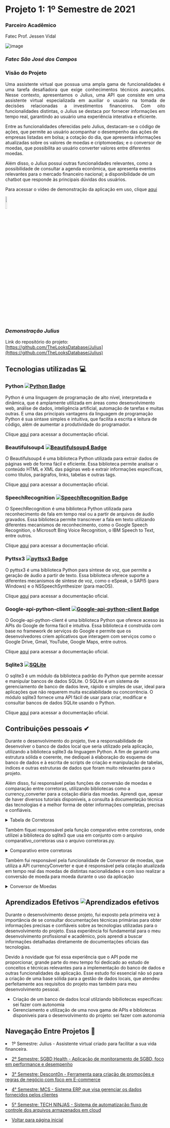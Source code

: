 # Projeto 1: 1º Semestre de 2021

### Parceiro Acadêmico

Fatec Prof. Jessen Vidal <br/>

![image](https://user-images.githubusercontent.com/79945984/231303106-6b96699c-af17-4c41-9217-d0792d661b1f.png)

### *Fatec São José dos Campos*

### Visão do Projeto

<p align="justify">
Uma assistente virtual que possua uma ampla gama de funcionalidades é uma tarefa desafiadora que exige conhecimentos técnicos avançados. Nesse contexto, apresentamos o Julius, uma API que consiste em uma assistente virtual especializada em auxiliar o usuário na tomada de decisões relacionadas a investimentos financeiros. Com oito funcionalidades distintas, o Julius se destaca por fornecer informações em tempo real, garantindo ao usuário uma experiência interativa e eficiente.

Entre as funcionalidades oferecidas pelo Julius, destacam-se o código de ações, que permite ao usuário acompanhar o desempenho das ações de empresas listadas em bolsa; a cotação do dia, que apresenta informações atualizadas sobre os valores de moedas e criptomoedas; e o conversor de moedas, que possibilita ao usuário converter valores entre diferentes moedas.

Além disso, o Julius possui outras funcionalidades relevantes, como a possibilidade de consultar a agenda econômica, que apresenta eventos relevantes para o mercado financeiro nacional; a disponibilidade de um chatbot que responde às principais dúvidas dos usuários.
</p>

Para acessar o vídeo de demonstração da aplicação em uso, clique [aqui](https://www.youtube.com/watch?v=oyqu1XqaPPE)

[<img src="https://user-images.githubusercontent.com/79945984/231305890-33255901-7287-40bd-8260-71b93e657ad8.png" widrh="35%" height="10%">](https://www.youtube.com/watch?v=oyqu1XqaPPE "Julius vídeo Demonstração")

### *Demonstração Julius*

Link do repositório do projeto: [https://github.com/TheLooksDatabase/Julius](https://github.com/TheLooksDatabase/Julius)

## Tecnologias utilizadas 💻

### Python [![Python Badge](https://img.shields.io/badge/Python-3776AB?style=for-the-badge&logo=python&logoColor=white)](https://www.python.org/)

Python é uma linguagem de programação de alto nível, interpretada e dinâmica, que é amplamente utilizada em áreas como desenvolvimento web, análise de dados, inteligência artificial, automação de tarefas e muitas outras. E uma das principais vantagens da linguagem de programação Python é sua sintaxe simples e intuitiva, que facilita a escrita e leitura de código, além de aumentar a produtividade do programador.

Clique [aqui](https://docs.python.org/3/) para acessar a documentação oficial.

### Beautifulsoup4 [![Beautifulsoup4 Badge](https://img.shields.io/badge/BeautifulSoup4-4.9.3-59666C?style=for-the-badge&logo=beautifulsoup&logoColor=white)](https://www.crummy.com/software/BeautifulSoup/bs4/doc/)

O Beautifulsoup4 é uma biblioteca Python utilizada para extrair dados de páginas web de forma fácil e eficiente. Essa biblioteca permite analisar o conteúdo HTML e XML das páginas web e extrair informações específicas, como títulos, parágrafos, links, tabelas e outras tags. 

Clique [aqui](https://www.crummy.com/software/BeautifulSoup/bs4/doc/) para acessar a documentação oficial.

### SpeechRecognition [![SpeechRecognition Badge](https://img.shields.io/badge/SpeechRecognition-3.8.1-blue?style=for-the-badge&logo=python&logoColor=white)](https://pypi.org/project/SpeechRecognition/)

O SpeechRecognition é uma biblioteca Python utilizada para reconhecimento de fala em tempo real ou a partir de arquivos de áudio gravados. Essa biblioteca permite transcrever a fala em texto utilizando diferentes mecanismos de reconhecimento, como o Google Speech Recognition, o Microsoft Bing Voice Recognition, o IBM Speech to Text, entre outros.

Clique [aqui](https://pypi.org/project/SpeechRecognition/) para acessar a documentação oficial.

### Pyttsx3 [![pyttsx3 Badge](https://img.shields.io/badge/pyttsx3-2.90-blue?style=for-the-badge&logo=python&logoColor=white)](https://pypi.org/project/pyttsx3/)

O pyttsx3 é uma biblioteca Python para síntese de voz, que permite a geração de áudio a partir de texto. Essa biblioteca oferece suporte a diferentes mecanismos de síntese de voz, como o eSpeak, o SAPI5 (para Windows) e o NSSpeechSynthesizer (para macOS).

Clique [aqui](https://pypi.org/project/pyttsx3/) para acessar a documentação oficial.

### Google-api-python-client [![Google-api-python-client Badge](https://img.shields.io/badge/Google--api--python--client-v2.25.0-red?style=for-the-badge&logo=google&logoColor=white)](https://developers.google.com/api-client-library/python/start/get_started)

O Google-api-python-client é uma biblioteca Python que oferece acesso às APIs do Google de forma fácil e intuitiva. Essa biblioteca é construída com base no framework de serviços do Google e permite que os desenvolvedores criem aplicativos que interagem com serviços como o Google Drive, Gmail, YouTube, Google Maps, entre outros.

Clique [aqui](https://developers.google.com/api-client-library/python/start/get_started) para acessar a documentação oficial.

### Sqlite3 [![SQLite](https://img.shields.io/badge/sqlite-%2307405e.svg?&style=for-the-badge&logo=sqlite&logoColor=white)](https://www.sqlite.org/)

O sqlite3 é um módulo da biblioteca padrão do Python que permite acessar e manipular bancos de dados SQLite. O SQLite é um sistema de gerenciamento de banco de dados leve, rápido e simples de usar, ideal para aplicações que não requerem muita escalabilidade ou concorrência. O módulo sqlite3 fornece uma API fácil de usar para criar, modificar e consultar bancos de dados SQLite usando o Python.

Clique [aqui](https://docs.python.org/3/library/sqlite3.html) para acessar a documentação oficial.

## Contribuições pessoais ✔

Durante o desenvolvimento do projeto, tive a responsabilidade de desenvolver o banco de dados local que seria utilizado pela aplicação, utilizando a biblioteca sqlite3 da linguagem Python. A fim de garantir uma estrutura sólida e coerente, me dediquei à elaboração do esquema de banco de dados e à escrita de scripts de criação e manipulação de tabelas, índices e outras estruturas de dados que foram muito relevantes para o projeto.

Além disso, fui responsável pelas funções de conversão de moedas e comparação entre corretoras, utilizando bibliotecas como a currency_converter para a cotação diária das moedas. Aprendi que, apesar de haver diversos tutoriais disponíveis, a consulta à documentação técnica das tecnologias é a melhor forma de obter informações completas, precisas e confiáveis. 

<details><summary>Tabela de Corretoras</summary>

> Aqui temos tabela Corretoras que está armazenando dados de corretoras reais para a nossa aplicação, também sendo responsável por armazenar futuras corretoras que podem ser armazenadas pelo Julius

```kotlin
import sqlite3
con = sqlite3.connect('corretoras.db')
cur = con.cursor()

cur.execute('''CREATE TABLE corretoras
               (cod_corretora int primary key, nome_corretora text, experiencia_investidor text, segurança text, avaliação_final text, custos_mensais_3op real, custos_mensais_5op real, custos_mensais_10op real  )''')


cur.execute("INSERT INTO corretoras VALUES (3 , 'XP INVESTIMENTOS CCTVM S/A' , '5 estrelas' , '5 estrelas' , '91%' , 56.70 , 94.50 , 189.00)")

corretoras = [
(147 , 'ATIVA INVESTIMENTOS S.A. CTCV', '4 estrelas' , '5 estrelas' , '86%' , 45.00 , 75.00 , 150.00),
(386 , 'RICO INVESTIMENTOS', '4 estrelas' , '5 estrelas' , '86%', 26.70, 44.50 , 89.00),
(72 , 'BRADESCO S/A CTVM', '4 estrelas' , '5 estrelas' , '85%' , 44.99 , 62.50 , 250.00),
(735 , 'ICAP DO BRASIL CTVM LTDA', '4 estrelas' , '5 estrelas' , '81%' , 30.00 , 50.00 , 100.00),
(114 , 'ITAU CV S/A', '4 estrelas', '5 estrelas' , '79%' , 48.00 , 125.00 , 400.00),
(90 , 'EASYNVEST – TITULO CV S.A.', '4 estrelas' , '5 estrelas' , '75%' , 30.00 , 50.00 , 100.00),
(262 , 'MIRAE ASSET WEALTH MANAGEMENT', '3 estrelas' , '5 estrelas' , '64%' , 13.75 , 15.73 , 20.68),
(820 , 'BB BANCO DE INVESTIMENTO S/A', '3 estrelas' , ' 5 estrelas' , '60%' , 60.78 , 103.25 , 213.00),
(27 , 'SANTANDER CCVM S/A', '3 estrelas' , '5 estrelas' , '60%' , 45.00 , 112.50 , 350.00)
]
cur.executemany('INSERT into corretoras VALUES (?,?,?,?,?,?,?,?)', corretoras)

for row in cur.execute('SELECT * FROM corretoras'):
 print(row)

con.commit()

con.close()
```
</details>

Também fiquei responsável pela função comparativo entre corretoras, onde utilizei a biblioteca do sqlite3 que usa em conjunto com o arquivo comparativo_corretoras usa o arquivo corretoras.py.

<details><summary>Comparativo entre corretoras</summary>

> Aqui o código da função comparativo entre corretoras que foi desenvolvido em python utilizando a bibiloteca sqlite3 para conectar o código ao banco local corretoras.db

```kotlin
from config import sai_som
import sqlite3
con = sqlite3.connect('corretoras.db')
cur = con.cursor()

def comparativo():
    sai_som('''
        
        Bem-vindo ao comparativo de corretoras!
        
    ''')
    print('''
        Compare duas corretoras em um quesito desejado.
        Atualmente, temos as seguintes corretoras:
        - XP;
        - Itau;
        - Ativa;
        - Rico;
        - Bradesco;
        - Icap;
        - Easynet;
        - Mirae;
        - Banco do brasil;
        - Santander.
        
    ''')

    sai_som('Diga, qual vai ser a primeira corretora: ')
    corretora = input('')


    sai_som('Qual a segunda corretora que deseja fazer uma comparação: ')
    corretora2 = input('')


    sai_som('''
        Atualmente, temos os seguintes critérios de comparação:
    ''')
    print('''
        - Segurança;
        - Experiencia investidor;
        - Avaliação final;
        - Custos mensais 3;
        - Custos mensais 5;
        - Custos mensais 10.
    ''')
    sai_som('Qual o critério de comparação:  ')
    comparativo = input('')


    dict_corretora = {
    'xp': 3,
    'itau': 114,
    'ativa': 147,
    'rico': 386,
    'bradesco': 72,
    'icap': 735,
    'easynet': 90,
    'mirae': 262,
    'banco do brasil': 820,
    'santander': 27
    }

    dict_fator_comparativo = {
        'segurança': 'segurança',
        'experiencia investidor': 'experiencia_investidor',
        'avaliação final': 'avaliação_final',
        'custos mensais 3': 'custos_mensais_3op',
        'custos mensais 5': 'custos_mensais_5op',
        'custos mensais 10': 'custos_mensais_10op'
    }

    custos_mensais= []

    query_parameters = (dict_corretora[corretora.lower()], dict_corretora[corretora2.lower()])

    for row in cur.execute(f'SELECT {dict_fator_comparativo[comparativo.lower()]} FROM corretoras WHERE cod_corretora == ? or cod_corretora == ?', query_parameters):
        custos_mensais.append(row[0])

    sai_som(f'Os dados da corretora {corretora} são de: {custos_mensais[0]} e da corretora {corretora2} são de: {custos_mensais[1]} ')

    con.commit()
    con.close()
```
</details>

Também fui responsável pela funcionalidade de Conversor de moedas, que utiliza a API currencyConverter e que é responsável pela cotação atualizada em tempo real das moedas de distintas nacionalidades e com isso realizar a conversão de moeda para moeda durante o uso da aplicação

<details><summary>Conversor de Moedas</summary>

> Aqui, o código da função conversor de moedas desenvolvido em python que está utilizando a api currencyConverter que é responsável por retornar a cotação atual de determinada moeda escolhida pelo usuário

```kotlin
from currency_converter import CurrencyConverter
from config import sai_som

def Conversor_Moedas():

    c = CurrencyConverter()

    sai_som('''
        Para realizar a conversão, use os seguintes códigos:
    ''')
    print('''
        'EUR' - para Euros;
        'CAD' - para dólar Canadense;
        'USD' - para dólar americano;
        'BRL' - para real brasileiro;
        'GBP' - para libra;
    ''')

    sai_som('Qual é a moeda do seu valor? ')
    actually = str(input('')).upper()
    
    sai_som('Qual é o seu valor? ')
    valor = float(input(''))
    
    sai_som('Qual é a sua moeda final? ')
    final = str(input('')).upper()
    
    convert = c.convert(valor, actually, final)

    sai_som(f'{valor} {actually} são {convert:.2f} {final}. ')
```
</details>

## Aprendizados Efetivos ![Aprendizados efetivos](https://img.shields.io/badge/Aprendizados%20efetivos-100%25-brightgreen?style=for-the-badge)

Durante o desenvolvimento desse projeto, fui exposto pela primeira vez à importância de se consultar documentações técnicas primárias para obter informações precisas e confiáveis sobre as tecnologias utilizadas para o desenvolvimento do projeto. Essa experiência foi fundamental para o meu desenvolvimento profissional e acadêmico, pois aprendi a buscar informações detalhadas diretamente de documentações oficiais das tecnologias.

Devido à novidade que foi essa experiência que o API pode me proporcionar, grande parte do meu tempo foi dedicado ao estudo de conceitos e técnicas relevantes para a implementação do banco de dados e outras funcionalidades da aplicação. Esse estudo foi essencial não só para a criação de uma base sólida para a gestão de dados locais, que atendeu perfeitamente aos requisitos do projeto mas também para meu desenvolvimento pessoal.

- Criação de um banco de dados local utilziando bibiliotecas especificas: sei fazer com autonomia
- Gerenciamento e utilização de uma nova gama de APIs e bibliotecas disponiveis para o desenvolvimento do projeto: sei fazer com autonomia

## Navegação Entre Projetos :link:
 
<p align="justify" style="font-family:roboto;"><li>1º Semestre: Julius - Assistente virtual criado para facilitar a sua vida financeira.</li></p>
<p align="justify" style="font-family:roboto;"><li><a href="https://github.com/Borgarelli/Portfolio-Fatec/blob/main/SGBD_Health.md"> 2º Semestre: SGBD Health - Aplicação de monitoramento de SGBD, foco em performance e desempenho</a></li></p>
<p align="justify" style="font-family:roboto;"><li><a href="https://github.com/Borgarelli/Portfolio-Fatec/blob/main/Descont0n.md"> 3° Semestre: Descont0n - Ferramenta para criação de promoções e regras de negócio com foco em E-commerce</a></li></p>
<p align="justify" style="font-family:roboto;"><li><a href="https://github.com/Borgarelli/Portfolio-Fatec/blob/main/MCS.md"> 4° Semestre: MCS - Sistema ERP que visa gerenciar os dados fornecidos pelos clientes</a></li></p>
<p align="justify" style="font-family:roboto;"><li><a href="https://github.com/Borgarelli/Portfolio-Fatec/blob/main/TechNinjas.md"> 5° Semestre: TECH NINJAS - Sistema de automatização fluxo de controle dos arquivos armazenados em cloud</a></li></p>
<p align="justify" style="font-family:roboto;"><li><a href="https://github.com/Borgarelli/Portfolio-Fatec/blob/main/README.md"> Voltar para página inicial</a></li></p>